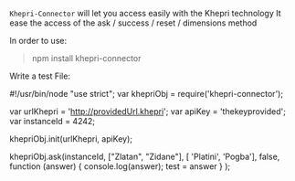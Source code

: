 `Khepri-Connector` will let you access easily with the Khepri technology
It ease the access of the ask / success / reset / dimensions method

In order to use: 

> npm install khepri-connector

Write a test File:

 
#!/usr/bin/node
"use strict";
var khepriObj = require('khepri-connector');


var urlKhepri = 'http://providedUrl.khepri';
var apiKey = 'thekeyprovided';
var instanceId = 4242;

khepriObj.init(urlKhepri, apiKey);

khepriObj.ask(instanceId, ["Zlatan", "Zidane"], [ 'Platini', 'Pogba'], false, function (answer) { console.log(answer); test = answer } );
 